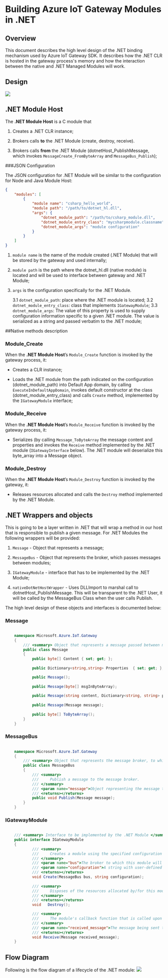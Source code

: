 Building Azure IoT Gateway Modules in .NET
=============================================

Overview
--------

This document describes the high level design of the .NET binding mechanism used by Azure IoT Gateway SDK. 
It describes how the .NET CLR is hosted in the gateway process's memory and how the interaction between the
native and .NET Managed Modules will work.


Design
------
![](images/overall-design.png)


.NET Module Host
----------------
The **.NET Module Host** is a C module that

1. Creates a .NET CLR instance;

2. Brokers calls **to** the .NET Module (create, destroy, receive).

3. Brokers calls **from** the .NET Module (dotnetHost_PublishMessage, which invokes `MessageCreate_FromByteArray` and `MessageBus_Publish`);

###JSON Configuration

The JSON configuration for .NET Module will be similar to the configuration for Node and Java Module Host:

~~~~~~~~~~~~~~~~~~~~~~~~~~~~~~~~~~~~~~~~~~~~~~~~~~~~~~~~~~~~~~~~~~~~~~~~~~~ JSON
{
    "modules": [
        {
            "module name": "csharp_hello_world",
            "module path": "/path/to/dotnet_hl.dll",
            "args": {
                "dotnet_module_path": "/path/to/csharp_module.dll",
                "dotnet_module_entry_class": "mycsharpmodule.classname",
                "dotnet_module_args": "module configuration"
            }
        }
    ]
}
~~~~~~~~~~~~~~~~~~~~~~~~~~~~~~~~~~~~~~~~~~~~~~~~~~~~~~~~~~~~~~~~~~~~~~~~~~~

1. `module name` is the name of the module created (.NET Module) that will be stored by the gateway and used internally;

2. `module path` is the path where the dotnet_hl.dll (native module) is located and will be used to interface between gateway and .NET Module;

3. `args` is the configuration specifically for the .NET Module. 

    3.1 `dotnet_module_path`: place where the .NET module is located;
    3.2 `dotnet_module_entry_class`: class that implements `IGatewayModule`; 
    3.3 `dotnet_module_args`: The value of this property is used to supply configuration information specific to a given .NET module. The value is serialized as a string and passed verbatim to the .NET module;  

##Native methods description
### Module\_Create

When the **.NET Module Host**’s `Module_Create` function is invoked by the
gateway process, it:

-   Creates a CLR instance; 

-   Loads the .NET module from the path indicated on the configuration (dotnet_module_path) into Default App domain, by calling `ExecuteInDefaultAppDomain`, invokes default constructor at the class (dotnet_module_entry_class) and calls `Create` method, implemented by the `IGatewayModule` interface;

### Module\_Receive

When the **.NET Module Host**’s `Module_Receive` function is invoked by the
gateway process, it:

-   Serializes (by calling `Message_ToByteArray` the message content and properties and invokes the `Receive` method implemented by the .NET module (`IGatewayInterface` below). The .NET module will deserialize this byte_array into a Message object.

### Module\_Destroy

When the **.NET Module Host**’s `Module_Destroy` function is invoked by the
gateway, it:

-   Releases resources allocated and calls the `Destroy` method implemented by the .NET Module.

.NET Wrappers and objects
-------------------------

This is going to be a layer written in .NET that will wrap a method in our host that is responsible to publish a given message. 
For .NET Modules the following wrappers will be provided:
1. `Message` - Object that represents a message;

2. `MessageBus` - Object that represents the broker, which passes messages between modules;

3. `IGatewayModule` - interface that has to be implemented by the .NET Module; 

4. `nativeDotNetHostWrapper` - Uses DLLImport to marshal call to dotnetHost_PublishMessage. This will be transparent to the .NET User, it will be called by the MessageBus Class when the user calls Publish.

The high level design of these objects and interfaces is documented below:

### Message
~~~~~~~~~~~~~~~~~~~~~~~~~~~~~~~~~~~~~~~~~~~~~~~~~~~~~~~~~~~~~~~~~~~~~~~~~~ C#
    
    namespace Microsoft.Azure.IoT.Gateway
    {
        /// <summary> Object that represents a message passed between modules. </summary>
        public class Message
        {
            public byte[] Content { set; get; };
            
            public Dictionary<string,string> Properties  { set; get; };

            public Message();
            
            public Message(byte[] msgInByteArray);
            
            public Message(string content, Dictionary<string, string> properties); 
            
            public Message(Message message);
            
            public byte[] ToByteArray();
        }        
    }
~~~~~~~~~~~~~~~~~~~~~~~~~~~~~~~~~~~~~~~~~~~~~~~~~~~~~~~~~~~~~~~~~~~~~~~~~~


### MessageBus
~~~~~~~~~~~~~~~~~~~~~~~~~~~~~~~~~~~~~~~~~~~~~~~~~~~~~~~~~~~~~~~~~~~~~~~~~~ C#
    
    namespace Microsoft.Azure.IoT.Gateway
    {
        /// <summary> Object that represents the message broker, to which messsages will be published. </summary>
        public class MessageBus
        {
            /// <summary>
            ///     Publish a message to the message broker. 
            /// </summary>
            /// <param name="message">Object representing the message to be published to the broker.</param>
            /// <returns></returns>
            public void Publish(Message message);
        }        
    }
~~~~~~~~~~~~~~~~~~~~~~~~~~~~~~~~~~~~~~~~~~~~~~~~~~~~~~~~~~~~~~~~~~~~~~~~~~

### IGatewayModule
~~~~~~~~~~~~~~~~~~~~~~~~~~~~~~~~~~~~~~~~~~~~~~~~~~~~~~~~~~~~~~~~~~~~~~~~~~ C#
    
    /// <summary> Interface to be implemented by the .NET Module </summary>
    public interface IGatewayModule
    {
            /// <summary>
            ///     Creates a module using the specified configuration connecting to the specified message broker.
            /// </summary>
            /// <param name="bus">The broker to which this module will connect.</param>
            /// <param name="configuration">A string with user-defined configuration for this module.</param>
            /// <returns></returns>
            void Create(MessageBus bus, string configuration);
            
            /// <summary>
            ///     Disposes of the resources allocated by/for this module.
            /// </summary>
            /// <returns></returns>
            void   Destroy();

            /// <summary>
            ///     The module's callback function that is called upon message receipt.
            /// </summary>
            /// <param name="received_message">The message being sent to the module.</param>
            /// <returns></returns>                
            void Receive(Message received_message);                
    }
~~~~~~~~~~~~~~~~~~~~~~~~~~~~~~~~~~~~~~~~~~~~~~~~~~~~~~~~~~~~~~~~~~~~~~~~~~


Flow Diagram
------------

Following is the flow diagram of a lifecycle of the .NET module: 
![](images/flow_chart.png)